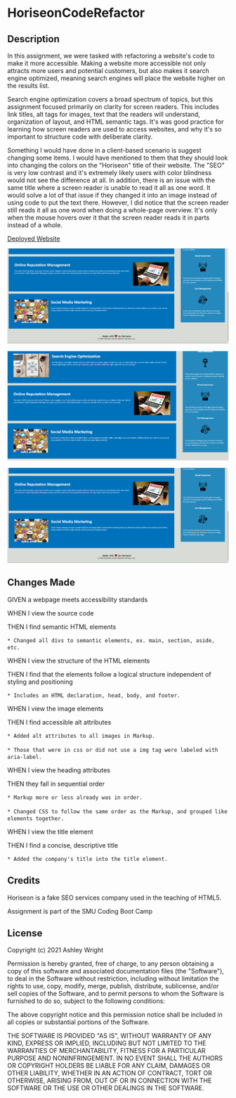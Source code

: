 # HoriseonCodeRefactor

## Description

In this assignment, we were tasked with refactoring a website's code to make it more accessible. Making a website more accessible not only attracts more users and potential customers, but also makes it search engine optimized, meaning search engines will place the website higher on the results list.

Search engine optimization covers a broad spectrum of topics, but this assignment focused primarily on clarity for screen readers. This includes link titles, alt tags for images, text that the readers will understand, organization of layout, and HTML semantic tags. It's was good practice for learning how screen readers are used to access websites, and why it's so important to structure code with deliberate clarity.

Something I would have done in a client-based scenario is suggest changing some items. I would have mentioned to them that they should look into changing the colors on the "Horiseon" title of their website. The "SEO" is very low contrast and it's extremely likely users with color blindness would not see the difference at all. In addition, there is an issue with the same title where a screen reader is unable to read it all as one word. It would solve a lot of that issue if they changed it into an image instead of using code to put the text there. However, I did notice that the screen reader still reads it all as one word when doing a whole-page overview. It's only when the mouse hovers over it that the screen reader reads it in parts instead of a whole.

[Deployed Website](https://ashleyaggie.github.io/HoriseonCodeRefactor)

![Top picture of website](/assets/images/WebsiteBottom.png)

![Middle picture of website](/assets/images/WebsiteMid.png)

![Bottom picture of website](/assets/images/WebsiteBottom.png)

## Changes Made

GIVEN a webpage meets accessibility standards

WHEN I view the source code

THEN I find semantic HTML elements

    * Changed all divs to semantic elements, ex. main, section, aside, etc.

WHEN I view the structure of the HTML elements

THEN I find that the elements follow a logical structure independent of styling and positioning

    * Includes an HTML declaration, head, body, and footer.

WHEN I view the image elements

THEN I find accessible alt attributes

    * Added alt attributes to all images in Markup.
    
    * Those that were in css or did not use a img tag were labeled with aria-label.

WHEN I view the heading attributes

THEN they fall in sequential order

    * Markup more or less already was in order.
    
    * Changed CSS to follow the same order as the Markup, and grouped like elements together.

WHEN I view the title element

THEN I find a concise, descriptive title

    * Added the company's title into the title element.

## Credits

Horiseon is a fake SEO services company used in the teaching of HTML5.

Assignment is part of the SMU Coding Boot Camp

## License

Copyright (c) 2021 Ashley Wright

Permission is hereby granted, free of charge, to any person obtaining a copy
of this software and associated documentation files (the "Software"), to deal
in the Software without restriction, including without limitation the rights
to use, copy, modify, merge, publish, distribute, sublicense, and/or sell
copies of the Software, and to permit persons to whom the Software is
furnished to do so, subject to the following conditions:

The above copyright notice and this permission notice shall be included in all
copies or substantial portions of the Software.

THE SOFTWARE IS PROVIDED "AS IS", WITHOUT WARRANTY OF ANY KIND, EXPRESS OR
IMPLIED, INCLUDING BUT NOT LIMITED TO THE WARRANTIES OF MERCHANTABILITY,
FITNESS FOR A PARTICULAR PURPOSE AND NONINFRINGEMENT. IN NO EVENT SHALL THE
AUTHORS OR COPYRIGHT HOLDERS BE LIABLE FOR ANY CLAIM, DAMAGES OR OTHER
LIABILITY, WHETHER IN AN ACTION OF CONTRACT, TORT OR OTHERWISE, ARISING FROM,
OUT OF OR IN CONNECTION WITH THE SOFTWARE OR THE USE OR OTHER DEALINGS IN THE
SOFTWARE.